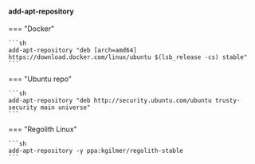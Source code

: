 #### add-apt-repository

=== "Docker"

    ```sh
    add-apt-repository "deb [arch=amd64] https://download.docker.com/linux/ubuntu $(lsb_release -cs) stable"
    ```

=== "Ubuntu repo"

    ```sh
    add-apt-repository "deb http://security.ubuntu.com/ubuntu trusty-security main universe"
    ```

=== "Regolith Linux"

    ```sh
    add-apt-repository -y ppa:kgilmer/regolith-stable
    ```
